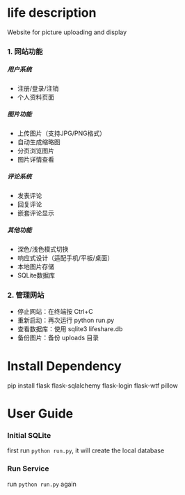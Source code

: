 # life description
Website for picture uploading and display



### 1. 网站功能

##### 用户系统
- 注册/登录/注销
- 个人资料页面

##### 图片功能
- 上传图片（支持JPG/PNG格式）
- 自动生成缩略图
- 分页浏览图片
- 图片详情查看

##### 评论系统
- 发表评论
- 回复评论
- 嵌套评论显示

##### 其他功能
- 深色/浅色模式切换
- 响应式设计（适配手机/平板/桌面）
- 本地图片存储
- SQLite数据库



### 2. 管理网站

- 停止网站：在终端按 Ctrl+C
- 重新启动：再次运行 python run.py
- 查看数据库：使用 sqlite3 lifeshare.db
- 备份图片：备份 uploads 目录



# Install Dependency

pip install flask flask-sqlalchemy flask-login flask-wtf pillow



# User Guide

### Initial SQLite
first run `python run.py`, it will create the local database

### Run Service
run `python run.py` again

